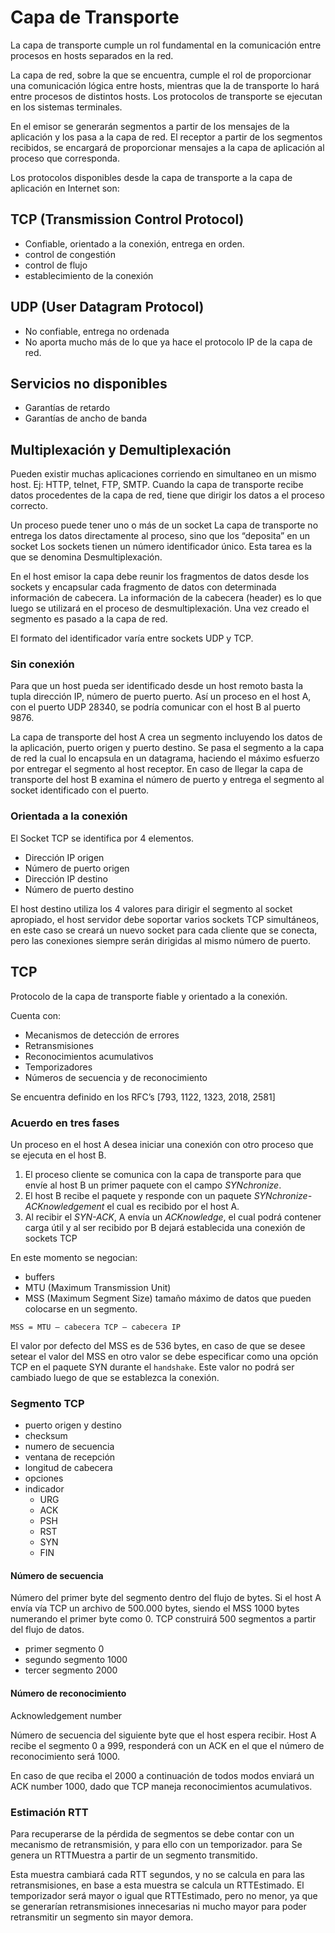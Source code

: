 # Capa de Transporte

La capa de transporte cumple un rol fundamental en la comunicación entre procesos en hosts separados en la red.

La capa de red, sobre la que se encuentra, cumple el rol de proporcionar una comunicación lógica entre hosts, mientras que la de transporte lo hará entre procesos de distintos hosts. Los protocolos de transporte se ejecutan en los sistemas terminales.

En el emisor se generarán segmentos a partir de los mensajes de la aplicación y los pasa a la capa de red. El receptor a partir de los segmentos recibidos, se encargará de proporcionar mensajes a la capa de aplicación al proceso que corresponda.

Los protocolos disponibles desde la capa de transporte a la capa de aplicación en Internet son:

## TCP (Transmission Control Protocol)

- Confiable, orientado a la conexión, entrega en orden.
- control de congestión
- control de flujo
- establecimiento de la conexión

## UDP (User Datagram Protocol)

- No confiable, entrega no ordenada
- No aporta mucho más de lo que ya hace el protocolo IP de la capa de red.

## Servicios no disponibles

- Garantías de retardo
- Garantías de ancho de banda

## Multiplexación y Demultiplexación

Pueden existir muchas aplicaciones corriendo en simultaneo en un mismo host. Ej: HTTP, telnet, FTP, SMTP. Cuando la capa de transporte recibe datos procedentes de la capa de red, tiene que dirigir los datos a el proceso correcto.

Un proceso puede tener uno o más de un socket La capa de transporte no entrega los datos directamente al proceso, sino que los “deposita” en un socket Los sockets tienen un número identificador único. Esta tarea es la que se denomina Desmultiplexación.

En el host emisor la capa debe reunir los fragmentos de datos
desde los sockets y encapsular cada fragmento de datos con determinada información de cabecera. La información de la cabecera (header) es lo que luego se utilizará en el proceso de desmultiplexación. Una vez creado el segmento es pasado a la capa de red.

El formato del identificador varía entre sockets UDP y TCP.

### Sin conexión

Para que un host pueda ser identificado desde un host remoto basta la tupla dirección IP, número de puerto puerto. Así un proceso en el host A, con el puerto UDP 28340, se podría comunicar con el host B al puerto 9876.

La capa de transporte del host A crea un segmento incluyendo los datos
de la aplicación, puerto origen y puerto destino. Se pasa el segmento a la capa de red la cual lo encapsula en un datagrama, haciendo el máximo esfuerzo por entregar el segmento al host receptor. En caso de llegar la capa de transporte del host B examina el número de puerto y entrega el segmento al socket identificado con el puerto.

### Orientada a la conexión

El Socket TCP se identifica por 4 elementos.

- Dirección IP origen
- Número de puerto origen
- Dirección IP destino
- Número de puerto destino

El host destino utiliza los 4 valores para dirigir el segmento al socket apropiado, el host servidor debe soportar varios sockets TCP simultáneos, en este caso se creará un nuevo socket para cada cliente que se conecta, pero las conexiones siempre serán dirigidas al mismo número de puerto.

## TCP

Protocolo de la capa de transporte fiable y orientado a la conexión.

Cuenta con:

- Mecanismos de detección de errores
- Retransmisiones
- Reconocimientos acumulativos
- Temporizadores
- Números de secuencia y de reconocimiento

Se encuentra definido en los RFC’s [793, 1122, 1323, 2018, 2581]

### Acuerdo en tres fases

Un proceso en el host A desea iniciar una conexión con otro proceso que se ejecuta en el host B.

1. El proceso cliente se comunica con la capa de transporte para que envíe al host B un primer paquete con el campo *SYNchronize*.
2. El host B recibe el paquete y responde con un paquete *SYNchronize-ACKnowledgement* el cual es recibido por el host A.
3. Al recibir el *SYN-ACK*, A envía un *ACKnowledge*, el cual podrá contener carga útil y al ser recibido por B dejará establecida una conexión de sockets TCP

En este momento se negocian:

- buffers
- MTU (Maximum Transmission Unit)
- MSS (Maximum Segment Size) tamaño máximo de datos que pueden colocarse en un segmento.

`MSS = MTU – cabecera TCP – cabecera IP`

El valor por defecto del MSS es de 536 bytes, en caso de que se desee setear el valor del MSS en otro valor se debe especificar como una opción TCP en el paquete SYN durante el `handshake`.
Este valor no podrá ser cambiado luego de que se establezca la conexión.

### Segmento TCP

- puerto origen y destino
- checksum
- numero de secuencia
- ventana de recepción
- longitud de cabecera
- opciones
- indicador
  - URG
  - ACK
  - PSH
  - RST
  - SYN
  - FIN

#### Número de secuencia

Número del primer byte del segmento dentro del flujo de bytes.
Si el host A envía vía TCP un archivo de 500.000 bytes, siendo el MSS 1000 bytes numerando el primer byte como 0.
TCP construirá 500 segmentos a partir del flujo de datos.

- primer segmento 0
- segundo segmento 1000
- tercer segmento 2000

#### Número de reconocimiento

Acknowledgement number

Número de secuencia del siguiente byte que el host espera recibir.
Host A recibe el segmento 0 a 999, responderá con un ACK en el que el número de reconocimiento será 1000.

En caso de que reciba el 2000 a continuación de todos modos enviará un ACK number 1000, dado que TCP maneja reconocimientos acumulativos.

### Estimación RTT

Para recuperarse de la pérdida de segmentos se debe contar con un mecanismo de retransmisión, y para ello con un temporizador.
para
Se genera un RTTMuestra a partir de un segmento transmitido.

Esta muestra cambiará cada RTT segundos, y no se calcula en para las retransmisiones, en base a esta muestra se calcula un RTTEstimado.
El temporizador será mayor o igual que RTTEstimado, pero no menor, ya que se generarían retransmisiones innecesarias ni mucho mayor para poder retransmitir un segmento sin mayor demora.
